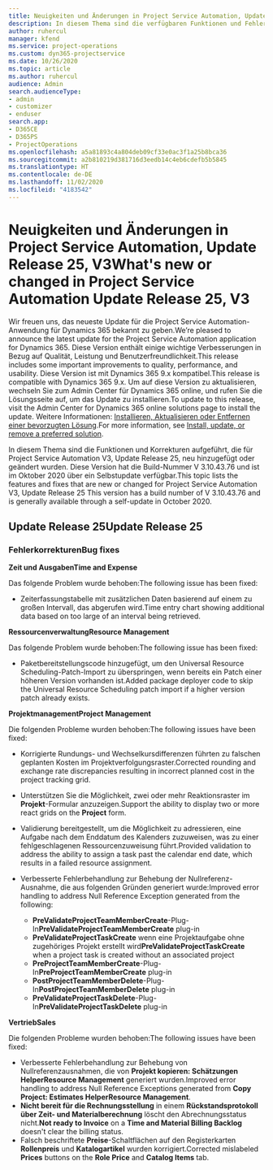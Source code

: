 ```yaml
---
title: Neuigkeiten und Änderungen in Project Service Automation, Update Release 25, V3
description: In diesem Thema sind die verfügbaren Funktionen und Fehlerbehebungen für Project Service Automation Update Release 25, V3 aufgeführt.
author: ruhercul
manager: kfend
ms.service: project-operations
ms.custom: dyn365-projectservice
ms.date: 10/26/2020
ms.topic: article
ms.author: ruhercul
audience: Admin
search.audienceType:
- admin
- customizer
- enduser
search.app:
- D365CE
- D365PS
- ProjectOperations
ms.openlocfilehash: a5a81893c4a804deb09cf33e0ac3f1a25b8bca36
ms.sourcegitcommit: a2b810219d381716d3eedb14c4eb6cdefb5b5845
ms.translationtype: HT
ms.contentlocale: de-DE
ms.lasthandoff: 11/02/2020
ms.locfileid: "4183542"
---
```

# <a name="whats-new-or-changed-in-project-service-automation-update-release-25-v3"></a><span data-ttu-id="e7f15-103">Neuigkeiten und Änderungen in Project Service Automation, Update Release 25, V3</span><span class="sxs-lookup"><span data-stu-id="e7f15-103">What's new or changed in Project Service Automation Update Release 25, V3</span></span>

<span data-ttu-id="e7f15-104">Wir freuen uns, das neueste Update für die Project Service Automation-Anwendung für Dynamics 365 bekannt zu geben.</span><span class="sxs-lookup"><span data-stu-id="e7f15-104">We’re pleased to announce the latest update for the Project Service Automation application for Dynamics 365.</span></span> <span data-ttu-id="e7f15-105">Diese Version enthält einige wichtige Verbesserungen in Bezug auf Qualität, Leistung und Benutzerfreundlichkeit.</span><span class="sxs-lookup"><span data-stu-id="e7f15-105">This release includes some important improvements to quality, performance, and usability.</span></span> <span data-ttu-id="e7f15-106">Diese Version ist mit Dynamics 365 9.x kompatibel.</span><span class="sxs-lookup"><span data-stu-id="e7f15-106">This release is compatible with Dynamics 365 9.x.</span></span> <span data-ttu-id="e7f15-107">Um auf diese Version zu aktualisieren, wechseln Sie zum Admin Center für Dynamics 365 online, und rufen Sie die Lösungsseite auf, um das Update zu installieren.</span><span class="sxs-lookup"><span data-stu-id="e7f15-107">To update to this release, visit the Admin Center for Dynamics 365 online solutions page to install the update.</span></span> <span data-ttu-id="e7f15-108">Weitere Informationen: [Installieren, Aktualisieren oder Entfernen einer bevorzugten Lösung](https://docs.microsoft.com/power-platform/admin/install-remove-preferred-solution).</span><span class="sxs-lookup"><span data-stu-id="e7f15-108">For more information, see [Install, update, or remove a preferred solution](https://docs.microsoft.com/power-platform/admin/install-remove-preferred-solution).</span></span>

<span data-ttu-id="e7f15-109">In diesem Thema sind die Funktionen und Korrekturen aufgeführt, die für Project Service Automation V3, Update Release 25, neu hinzugefügt oder geändert wurden. Diese Version hat die Build-Nummer V 3.10.43.76 und ist im Oktober 2020 über ein Selbstupdate verfügbar.</span><span class="sxs-lookup"><span data-stu-id="e7f15-109">This topic lists the features and fixes that are new or changed for Project Service Automation V3, Update Release 25 This version has a build number of V 3.10.43.76 and is generally available through a self-update in October 2020.</span></span>

## <a name="update-release-25"></a><span data-ttu-id="e7f15-110">Update Release 25</span><span class="sxs-lookup"><span data-stu-id="e7f15-110">Update Release 25</span></span>

### <a name="bug-fixes"></a><span data-ttu-id="e7f15-111">Fehlerkorrekturen</span><span class="sxs-lookup"><span data-stu-id="e7f15-111">Bug fixes</span></span>

<span data-ttu-id="e7f15-112">**Zeit und Ausgaben**</span><span class="sxs-lookup"><span data-stu-id="e7f15-112">**Time and Expense**</span></span>

<span data-ttu-id="e7f15-113">Das folgende Problem wurde behoben:</span><span class="sxs-lookup"><span data-stu-id="e7f15-113">The following issue has been fixed:</span></span>

- <span data-ttu-id="e7f15-114">Zeiterfassungstabelle mit zusätzlichen Daten basierend auf einem zu großen Intervall, das abgerufen wird.</span><span class="sxs-lookup"><span data-stu-id="e7f15-114">Time entry chart showing additional data based on too large of an interval being retrieved.</span></span>

<span data-ttu-id="e7f15-115">**Ressourcenverwaltung**</span><span class="sxs-lookup"><span data-stu-id="e7f15-115">**Resource Management**</span></span>

<span data-ttu-id="e7f15-116">Das folgende Problem wurde behoben:</span><span class="sxs-lookup"><span data-stu-id="e7f15-116">The following issue has been fixed:</span></span>

- <span data-ttu-id="e7f15-117">Paketbereitstellungscode hinzugefügt, um den Universal Resource Scheduling-Patch-Import zu überspringen, wenn bereits ein Patch einer höheren Version vorhanden ist.</span><span class="sxs-lookup"><span data-stu-id="e7f15-117">Added package deployer code to skip the Universal Resource Scheduling patch import if a higher version patch already exists.</span></span>

<span data-ttu-id="e7f15-118">**Projektmanagement**</span><span class="sxs-lookup"><span data-stu-id="e7f15-118">**Project Management**</span></span>

<span data-ttu-id="e7f15-119">Die folgenden Probleme wurden behoben:</span><span class="sxs-lookup"><span data-stu-id="e7f15-119">The following issues have been fixed:</span></span>

- <span data-ttu-id="e7f15-120">Korrigierte Rundungs- und Wechselkursdifferenzen führten zu falschen geplanten Kosten im Projektverfolgungsraster.</span><span class="sxs-lookup"><span data-stu-id="e7f15-120">Corrected rounding and exchange rate discrepancies resulting in incorrect planned cost in the project tracking grid.</span></span>
- <span data-ttu-id="e7f15-121">Unterstützen Sie die Möglichkeit, zwei oder mehr Reaktionsraster im **Projekt**-Formular anzuzeigen.</span><span class="sxs-lookup"><span data-stu-id="e7f15-121">Support the ability to display two or more react grids on the **Project** form.</span></span>
- <span data-ttu-id="e7f15-122">Validierung bereitgestellt, um die Möglichkeit zu adressieren, eine Aufgabe nach dem Enddatum des Kalenders zuzuweisen, was zu einer fehlgeschlagenen Ressourcenzuweisung führt.</span><span class="sxs-lookup"><span data-stu-id="e7f15-122">Provided validation to address the ability to assign a task past the calendar end date, which results in a failed resource assignment.</span></span>
- <span data-ttu-id="e7f15-123">Verbesserte Fehlerbehandlung zur Behebung der Nullreferenz-Ausnahme, die aus folgenden Gründen generiert wurde:</span><span class="sxs-lookup"><span data-stu-id="e7f15-123">Improved error handling to address Null Reference Exception generated from the following:</span></span>

    - <span data-ttu-id="e7f15-124">**PreValidateProjectTeamMemberCreate**-Plug-In</span><span class="sxs-lookup"><span data-stu-id="e7f15-124">**PreValidateProjectTeamMemberCreate** plug-in</span></span>
    - <span data-ttu-id="e7f15-125">**PreValidateProjectTaskCreate** wenn eine Projektaufgabe ohne zugehöriges Projekt erstellt wird</span><span class="sxs-lookup"><span data-stu-id="e7f15-125">**PreValidateProjectTaskCreate** when a project task is created without an associated project</span></span>
    - <span data-ttu-id="e7f15-126">**PreProjectTeamMemberCreate**-Plug-In</span><span class="sxs-lookup"><span data-stu-id="e7f15-126">**PreProjectTeamMemberCreate** plug-in</span></span>
    - <span data-ttu-id="e7f15-127">**PostProjectTeamMemberDelete**-Plug-In</span><span class="sxs-lookup"><span data-stu-id="e7f15-127">**PostProjectTeamMemberDelete** plug-in</span></span>
    - <span data-ttu-id="e7f15-128">**PreValidateProjectTaskDelete**-Plug-In</span><span class="sxs-lookup"><span data-stu-id="e7f15-128">**PreValidateProjectTaskDelete** plug-in</span></span>

<span data-ttu-id="e7f15-129">**Vertrieb**</span><span class="sxs-lookup"><span data-stu-id="e7f15-129">**Sales**</span></span>

<span data-ttu-id="e7f15-130">Die folgenden Probleme wurden behoben:</span><span class="sxs-lookup"><span data-stu-id="e7f15-130">The following issues have been fixed:</span></span>

- <span data-ttu-id="e7f15-131">Verbesserte Fehlerbehandlung zur Behebung von Nullreferenzausnahmen, die von **Projekt kopieren: Schätzungen HelperResource Management** generiert wurden.</span><span class="sxs-lookup"><span data-stu-id="e7f15-131">Improved error handling to address Null Reference Exceptions generated from **Copy Project: Estimates HelperResource Management**.</span></span>
- <span data-ttu-id="e7f15-132">**Nicht bereit für die Rechnungsstellung** in einem **Rückstandsprotokoll über Zeit- und Materialberechnung** löscht den Abrechnungsstatus nicht.</span><span class="sxs-lookup"><span data-stu-id="e7f15-132">**Not ready to Invoice** on a **Time and Material Billing Backlog** doesn't clear the billing status.</span></span>
- <span data-ttu-id="e7f15-133">Falsch beschriftete **Preise**-Schaltflächen auf den Registerkarten **Rollenpreis** und **Katalogartikel** wurden korrigiert.</span><span class="sxs-lookup"><span data-stu-id="e7f15-133">Corrected mislabeled **Prices** buttons on the **Role Price** and **Catalog Items** tab.</span></span>
